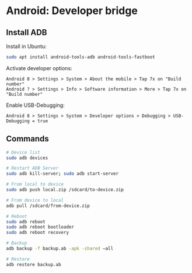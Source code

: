 # Android: Developer bridge

## Install ADB

Install in Ubuntu:

```bash
sudo apt install android-tools-adb android-tools-fastboot
```

Activate developer options:

```text
Android 8 > Settings > System > About the mobile > Tap 7x on "Build number"
Android ? > Settings > Info > Software information > More > Tap 7x on "Build number"
```

Enable USB-Debugging:

```text
Android 8 > Settings > System > Developer options > Debugging > USB-Debugging = true
```

## Commands

```bash
# Device list
sudo adb devices

# Restart ADB Server
sudo adb kill-server; sudo adb start-server

# From local to device
sudo adb push local.zip /sdcard/to-device.zip

# From device to local
adb pull /sdcard/from-device.zip

# Reboot
sudo adb reboot
sudo adb reboot bootloader
sudo adb reboot recovery

# Backup
adb backup -f backup.ab -apk -shared –all

# Restore
adb restore backup.ab
```
